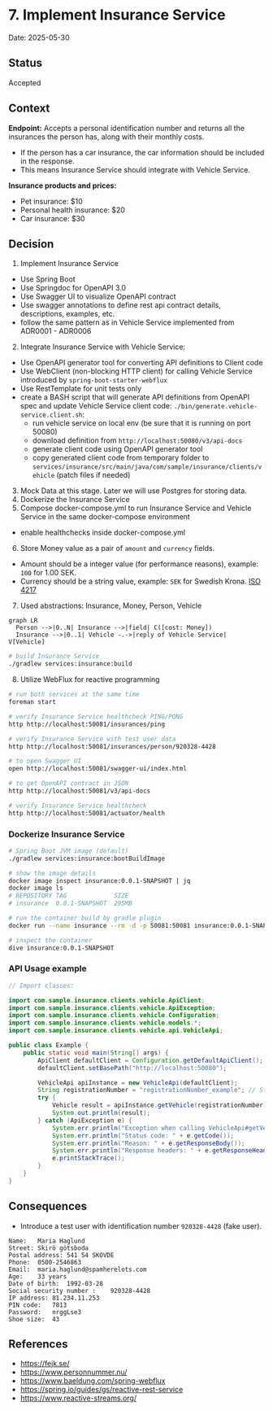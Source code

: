 # 7. Implement Insurance Service

Date: 2025-05-30

## Status

Accepted

## Context

**Endpoint:** Accepts a personal identification number and returns all the insurances the person has, along with their
monthly costs.
- If the person has a car insurance, the car information should be included in the response.
- This means Insurance Service should integrate with Vehicle Service.

**Insurance products and prices:**

- Pet insurance: $10
- Personal health insurance: $20
- Car insurance: $30

## Decision

1. Implement Insurance Service

- Use Spring Boot
- Use Springdoc for OpenAPI 3.0
- Use Swagger UI to visualize OpenAPI contract
- Use swagger annotations to define rest api contract details, descriptions, examples, etc.
- follow the same pattern as in Vehicle Service implemented from ADR0001 - ADR0006

2. Integrate Insurance Service with Vehicle Service:

- Use OpenAPI generator tool for converting API definitions to Client code
- Use WebClient (non-blocking HTTP client) for calling Vehicle Service introduced by `spring-boot-starter-webflux`
- Use RestTemplate for unit tests only
- create a BASH script that will generate API definitions from OpenAPI spec and update Vehicle Service client code:
  `./bin/generate.vehicle-service.client.sh`:
    - run vehicle service on local env (be sure that it is running on port 50080)
    - download definition from `http://localhost:50080/v3/api-docs`
    - generate client code using OpenAPI generator tool
    - copy generated client code from temporary folder to
      `services/insurance/src/main/java/com/sample/insurance/clients/vehicle` (patch files if needed)

3. Mock Data at this stage. Later we will use Postgres for storing data.
4. Dockerize the Insurance Service
5. Compose docker-compose.yml to run Insurance Service and Vehicle Service in the same docker-compose environment

- enable healthchecks inside docker-compose.yml

6. Store Money value as a pair of `amount` and `currency` fields.

- Amount should be a integer value (for performance reasons), example: `100` for 1.00 SEK.
- Currency should be a string value, example: `SEK` for Swedish
  Krona. [ISO 4217](https://en.wikipedia.org/wiki/ISO_4217)

7. Used abstractions: Insurance, Money, Person, Vehicle

```mermaid
graph LR
  Person -->|0..N| Insurance -->|field| C([cost: Money])
  Insurance -->|0..1| Vehicle -.->|reply of Vehicle Service| V[Vehicle]
```

```bash
# build Insurance Service
./gradlew services:insurance:build
```

8. Utilize WebFlux for reactive programming


```bash
# run both services at the same time
foreman start

# verify Insurance Service healthcheck PING/PONG
http http://localhost:50081/insurances/ping

# verify Insurance Service with test user data
http http://localhost:50081/insurances/person/920328-4428

# to open Swagger UI
open http://localhost:50081/swagger-ui/index.html

# to get OpenAPI contract in JSON
http http://localhost:50081/v3/api-docs

# verify Insurance Service healthcheck
http http://localhost:50081/actuator/health
```

### Dockerize Insurance Service

```bash
# Spring Boot JVM image (default)
./gradlew services:insurance:bootBuildImage

# show the image details
docker image inspect insurance:0.0.1-SNAPSHOT | jq
docker image ls
# REPOSITORY TAG             SIZE
# insurance  0.0.1-SNAPSHOT  295MB

# run the container build by gradle plugin
docker run --name insurance --rm -d -p 50081:50081 insurance:0.0.1-SNAPSHOT

# inspect the container
dive insurance:0.0.1-SNAPSHOT
```

### API Usage example

```java
// Import classes:

import com.sample.insurance.clients.vehicle.ApiClient;
import com.sample.insurance.clients.vehicle.ApiException;
import com.sample.insurance.clients.vehicle.Configuration;
import com.sample.insurance.clients.vehicle.models.*;
import com.sample.insurance.clients.vehicle.api.VehicleApi;

public class Example {
    public static void main(String[] args) {
        ApiClient defaultClient = Configuration.getDefaultApiClient();
        defaultClient.setBasePath("http://localhost:50080");

        VehicleApi apiInstance = new VehicleApi(defaultClient);
        String registrationNumber = "registrationNumber_example"; // String | 
        try {
            Vehicle result = apiInstance.getVehicle(registrationNumber);
            System.out.println(result);
        } catch (ApiException e) {
            System.err.println("Exception when calling VehicleApi#getVehicle");
            System.err.println("Status code: " + e.getCode());
            System.err.println("Reason: " + e.getResponseBody());
            System.err.println("Response headers: " + e.getResponseHeaders());
            e.printStackTrace();
        }
    }
}
```

## Consequences

- Introduce a test user with identification number `920328-4428` (fake user).

```text
Name:	Maria Haglund
Street:	Skirö götsboda
Postal address:	541 54 SKOVDE
Phone:	0500-2546863
Email:	maria.haglund@spamherelots.com
Age:	33 years
Date of birth:	1992-03-28
Social security number :	920328-4428
IP address:	81.234.11.253
PIN code:	7813
Password:	nrggLse3
Shoe size:	43
```

## References

- https://fejk.se/
- https://www.personnummer.nu/
- https://www.baeldung.com/spring-webflux
- https://spring.io/guides/gs/reactive-rest-service
- https://www.reactive-streams.org/